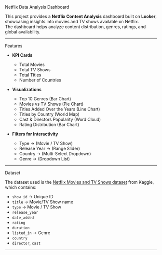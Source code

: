  Netflix Data Analysis Dashboard

This project provides a **Netflix Content Analysis** dashboard built on **Looker**, showcasing insights into movies and TV shows available on Netflix.  
The dashboard helps analyze content distribution, genres, ratings, and global availability.

---

 Features

- **KPI Cards**
  - Total Movies
  - Total TV Shows
  - Total Titles
  - Number of Countries

- **Visualizations**
  - Top 10 Genres (Bar Chart)
  - Movies vs TV Shows (Pie Chart)
  - Titles Added Over the Years (Line Chart)
  - Titles by Country (World Map)
  - Cast & Directors Popularity (Word Cloud)
  - Rating Distribution (Bar Chart)

- **Filters for Interactivity**
  - Type → (Movie / TV Show)
  - Release Year → (Range Slider)
  - Country → (Multi-Select Dropdown)
  - Genre → (Dropdown List)

---

 Dataset

The dataset used is the [Netflix Movies and TV Shows dataset](https://www.kaggle.com/shivamb/netflix-shows) from Kaggle, which contains:
- `show_id` → Unique ID  
- `title` → Movie/TV Show name  
- `type` → Movie / TV Show  
- `release_year`  
- `date_added`  
- `rating`  
- `duration`  
- `listed_in` → Genre  
- `country`  
- `director`, `cast`  

---



